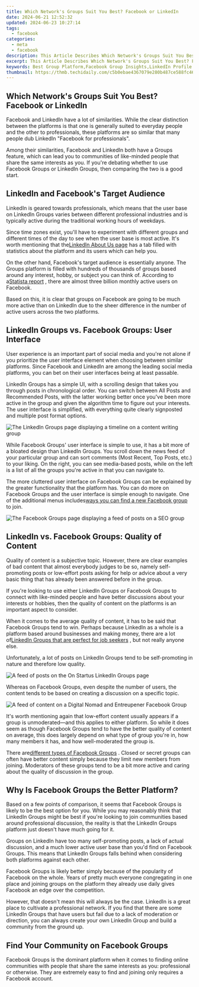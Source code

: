 ```yaml
---
title: Which Network's Groups Suit You Best? Facebook or LinkedIn
date: 2024-06-21 12:52:32
updated: 2024-06-23 10:27:14
tags:
  - facebook
categories:
  - meta
  - facebook
description: This Article Describes Which Network's Groups Suit You Best? Facebook or LinkedIn
excerpt: This Article Describes Which Network's Groups Suit You Best? Facebook or LinkedIn
keywords: Best Group Platform,Facebook Group Insights,LinkedIn Profile Groups,Social Media Comparison,Choosing Networking Site,Finding Suitable Groups,Ideal Online Community
thumbnail: https://thmb.techidaily.com/c5b0ebae4367079e280b487ce588fc466a9ede57f33408103ebb2dc34b6570fb.jpg
---
```


## Which Network's Groups Suit You Best? Facebook or LinkedIn

 Facebook and LinkedIn have a lot of similarities. While the clear distinction between the platforms is that one is generally suited to everyday people and the other to professionals, these platforms are so similar that many people dub LinkedIn "Facebook for professionals".

 Among their similarities, Facebook and LinkedIn both have a Groups feature, which can lead you to communities of like-minded people that share the same interests as you. If you're debating whether to use Facebook Groups or LinkedIn Groups, then comparing the two is a good start.

## LinkedIn and Facebook's Target Audience

 LinkedIn is geared towards professionals, which means that the user base on LinkedIn Groups varies between different professional industries and is typically active during the traditional working hours of weekdays.

 Since time zones exist, you'll have to experiment with different groups and different times of the day to see when the user base is most active. It's worth mentioning that the[LinkedIn About Us page](https://news.linkedin.com/about-us#Statistics) has a tab filled with statistics about the platform and its users which can help you.

 On the other hand, Facebook's target audience is essentially anyone. The Groups platform is filled with hundreds of thousands of groups based around any interest, hobby, or subject you can think of. According to a[Statista report](https://www.statista.com/statistics/264810/number-of-monthly-active-facebook-users-worldwide/) , there are almost three billion monthly active users on Facebook.

 Based on this, it is clear that groups on Facebook are going to be much more active than on LinkedIn due to the sheer difference in the number of active users across the two platforms.

## LinkedIn Groups vs. Facebook Groups: User Interface

 User experience is an important part of social media and you're not alone if you prioritize the user interface element when choosing between similar platforms. Since Facebook and LinkedIn are among the leading social media platforms, you can bet on their user interfaces being at least passable.

 LinkedIn Groups has a simple UI, with a scrolling design that takes you through posts in chronological order. You can switch between All Posts and Recommended Posts, with the latter working better once you've been more active in the group and given the algorithm time to figure out your interests. The user interface is simplified, with everything quite clearly signposted and multiple post format options.

![The LinkedIn Groups page displaying a timeline on a content writing group](https://static1.makeuseofimages.com/wordpress/wp-content/uploads/2022/07/linkedin-groups-page.jpg)

 While Facebook Groups' user interface is simple to use, it has a bit more of a bloated design than LinkedIn Groups. You scroll down the news feed of your particular group and can sort comments (Most Recent, Top Posts, etc.) to your liking. On the right, you can see media-based posts, while on the left is a list of all the groups you're active in that you can navigate to.

 The more cluttered user interface on Facebook Groups can be explained by the greater functionality that the platform has. You can do more on Facebook Groups and the user interface is simple enough to navigate. One of the additional menus includes[ways you can find a new Facebook group](https://www.makeuseof.com/tag/5-awesome-ways-discover-new-facebook-groups/) to join.

![The Facebook Groups page displaying a feed of posts on a SEO group](https://static1.makeuseofimages.com/wordpress/wp-content/uploads/2022/07/facebook-groups-page.jpg)

## LinkedIn vs. Facebook Groups: Quality of Content

 Quality of content is a subjective topic. However, there are clear examples of bad content that almost everybody judges to be so, namely self-promoting posts or low-effort posts asking for help or advice about a very basic thing that has already been answered before in the group.

 If you're looking to use either LinkedIn Groups or Facebook Groups to connect with like-minded people and have better discussions about your interests or hobbies, then the quality of content on the platforms is an important aspect to consider.

 When it comes to the average quality of content, it has to be said that Facebook Groups tend to win. Perhaps because LinkedIn as a whole is a platform based around businesses and making money, there are a lot of[LinkedIn Groups that are perfect for job seekers](https://www.makeuseof.com/top-linkedin-groups-job-seekers/) , but not really anyone else.

 Unfortunately, a lot of posts on LinkedIn Groups tend to be self-promoting in nature and therefore low quality.

![A feed of posts on the On Startus LinkedIn Groups page](https://static1.makeuseofimages.com/wordpress/wp-content/uploads/2022/07/linkedin-groups-content.jpg)

 Whereas on Facebook Groups, even despite the number of users, the content tends to be based on creating a discussion on a specific topic.

![A feed of content on a Digital Nomad and Entreupener Facebook Group](https://static1.makeuseofimages.com/wordpress/wp-content/uploads/2022/07/facebook-groups-content.jpg)

 It's worth mentioning again that low-effort content usually appears if a group is unmoderated—and this applies to either platform. So while it does seem as though Facebook Groups tend to have the better quality of content on average, this does largely depend on what type of group you're in, how many members it has, and how well-moderated the group is.

 There are[different types of Facebook Groups](https://www.makeuseof.com/tag/facebook-closed-secret-groups/) . Closed or secret groups can often have better content simply because they limit new members from joining. Moderators of these groups tend to be a bit more active and caring about the quality of discussion in the group.

## Why Is Facebook Groups the Better Platform?

 Based on a few points of comparison, it seems that Facebook Groups is likely to be the best option for you. While you may reasonably think that LinkedIn Groups might be best if you're looking to join communities based around professional discussion, the reality is that the LinkedIn Groups platform just doesn't have much going for it.

 Groups on LinkedIn have too many self-promoting posts, a lack of actual discussion, and a much lower active user base than you'd find on Facebook Groups. This means that LinkedIn Groups falls behind when considering both platforms against each other.

 Facebook Groups is likely better simply because of the popularity of Facebook on the whole. Years of pretty much everyone congregating in one place and joining groups on the platform they already use daily gives Facebook an edge over the competition.

 However, that doesn't mean this will always be the case. LinkedIn is a great place to cultivate a professional network. If you find that there are some LinkedIn Groups that have users but fail due to a lack of moderation or direction, you can always create your own LinkedIn Group and build a community from the ground up.

## Find Your Community on Facebook Groups

 Facebook Groups is the dominant platform when it comes to finding online communities with people that share the same interests as you: professional or otherwise. They are extremely easy to find and joining only requires a Facebook account.


<ins class="adsbygoogle"
     style="display:block"
     data-ad-format="autorelaxed"
     data-ad-client="ca-pub-7571918770474297"
     data-ad-slot="1223367746"></ins>



<ins class="adsbygoogle"
     style="display:block"
     data-ad-client="ca-pub-7571918770474297"
     data-ad-slot="8358498916"
     data-ad-format="auto"
     data-full-width-responsive="true"></ins>
